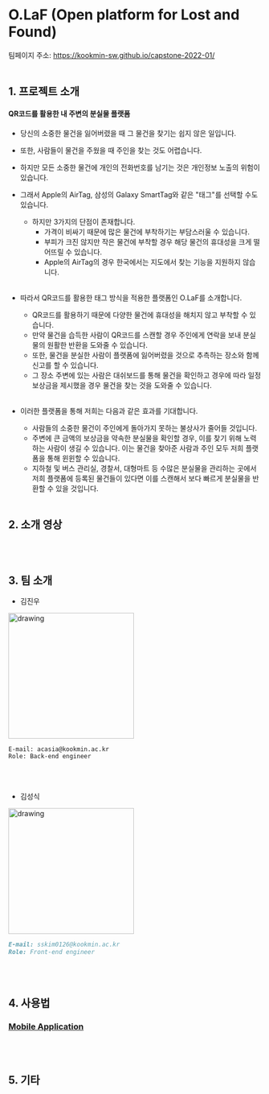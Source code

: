# O.LaF (Open platform for Lost and Found)

팀페이지 주소: https://kookmin-sw.github.io/capstone-2022-01/
<br/><br/>

## 1. 프로젝트 소개

#### QR코드를 활용한 내 주변의 분실물 플랫폼

* 당신의 소중한 물건을 잃어버렸을 때 그 물건을 찾기는 쉽지 않은 일입니다.
* 또한, 사람들이 물건을 주웠을 때 주인을 찾는 것도 어렵습니다.
* 하지만 모든 소중한 물건에 개인의 전화번호를 남기는 것은 개인정보 노출의 위험이 있습니다.
* 그래서 Apple의 AirTag, 삼성의 Galaxy SmartTag와 같은 "태그"를 선택할 수도 있습니다.
  * 하지만 3가지의 단점이 존재합니다.
    - 가격이 비싸기 때문에 많은 물건에 부착하기는 부담스러울 수 있습니다.
    - 부피가 크진 않지만 작은 물건에 부착할 경우 해당 물건의 휴대성을 크게 떨어뜨릴 수 있습니다.
    - Apple의 AirTag의 경우 한국에서는 지도에서 찾는 기능을 지원하지 않습니다.
<br/><br/>

* 따라서 QR코드를 활용한 태그 방식을 적용한 플랫폼인 O.LaF를 소개합니다.
  * QR코드를 활용하기 때문에 다양한 물건에 휴대성을 해치지 않고 부착할 수 있습니다.
  * 만약 물건을 습득한 사람이 QR코드를 스캔할 경우 주인에게 연락을 보내 분실물의 원활한 반환을 도와줄 수 있습니다.
  * 또한, 물건을 분실한 사람이 플랫폼에 잃어버렸을 것으로 추측하는 장소와 함께 신고를 할 수 있습니다.
  * 그 장소 주변에 있는 사람은 대쉬보드를 통해 물건을 확인하고 경우에 따라 일정 보상금을 제시했을 경우 물건을 찾는 것을 도와줄 수 있습니다.
<br/><br/>

* 이러한 플랫폼을 통해 저희는 다음과 같은 효과를 기대합니다.

  - 사람들의 소중한 물건이 주인에게 돌아가지 못하는 불상사가 줄어들 것입니다.
  - 주변에 큰 금액의 보상금을 약속한 분실물을 확인할 경우, 이를 찾기 위해 노력하는 사람이 생길 수 있습니다.
    이는 물건을 찾아준 사람과 주인 모두 저희 플랫폼을 통해 윈윈할 수 있습니다.
  - 지하철 및 버스 관리실, 경찰서, 대형마트 등 수많은 분실물을 관리하는 곳에서 저희 플랫폼에 등록된 물건들이 있다면 이를 스캔해서 보다 빠르게 분실물을 반환할 수 있을 것입니다.
<br/><br/>

## 2. 소개 영상
<br/><br/>

## 3. 팀 소개

* 김진우

<img src="https://user-images.githubusercontent.com/28584063/159915056-9732a9e7-44e2-452a-9f84-bc121c45a1ad.jpeg" alt="drawing" width="250" />

```
E-mail: acasia@kookmin.ac.kr
Role: Back-end engineer
```
<br/><br/>

* 김성식

<img src="https://user-images.githubusercontent.com/28584063/159914926-2b897660-a59b-4b65-ab30-110665e17ab1.JPG" alt="drawing" width="250" />

```markdown
E-mail: sskim0126@kookmin.ac.kr 
Role: Front-end engineer
```
<br/><br/>


## 4. 사용법
### [Mobile Application](src/mobile/README.md)
<br/><br/>

## 5. 기타
<br/><br/>
